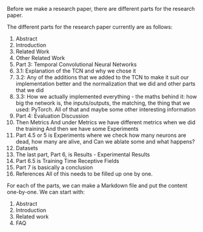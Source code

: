 Before we make a research paper, there are different parts for the research paper.

The different parts for the research paper currently are as follows:

1. Abstract
2. Introduction
3. Related Work
4. Other Related Work
5. Part 3: Temporal Convolutional Neural Networks
6. 3.1: Explanation of the TCN and why we chose it
7. 3.2: Any of the additions that we added to the TCN to make it suit our implementation better and the normalization that we did and other parts that we did
8. 3.3: How we actually implemented everything - the maths behind it: how big the network is, the inputs/outputs, the matching, the thing that we used: PyTorch. All of that and maybe some other interesting information
9. Part 4: Evaluation Discussion
10. Then Metrics And under Metrics we have different metrics when we did the training And then we have some Experiments
11. Part 4.5 or 5 is Experiments where we check how many neurons are dead, how many are alive, and Can we ablate some and what happens?
12. Datasets
13. The last part, Part 6, is Results - Experimental Results
14. Part 6.5 is Training Time Receptive Fields
15. Part 7 is basically a conclusion
16. References All of this needs to be filled up one by one.

For each of the parts, we can make a Markdown file and put the content one-by-one. We can start with:

1. Abstract
2. Introduction
3. Related work
4. FAQ
